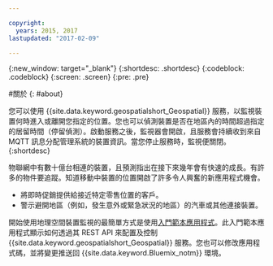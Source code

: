 ```yaml
---

copyright:
  years: 2015, 2017
lastupdated: "2017-02-09"

---
```


<!-- Attribute definitions --> 
{:new_window: target="_blank"}
{:shortdesc: .shortdesc}
{:codeblock: .codeblock}
{:screen: .screen}
{:pre: .pre}

#關於
{: #about}


您可以使用 {{site.data.keyword.geospatialshort_Geospatial}} 服務，以監視裝置何時進入或離開您指定的位置。您也可以偵測裝置是否在地區內的時間超過指定的居留時間（停留偵測）。啟動服務之後，監視器會開啟，且服務會持續收到來自 MQTT 訊息分配管理系統的裝置資訊。當您停止服務時，監視便關閉。
{:shortdesc}


物聯網中有數十億台相連的裝置，且預測指出在接下來幾年會有快速的成長。有許多的物件要追蹤。知道移動中裝置的位置開啟了許多令人興奮的新應用程式機會。

* 將即時促銷提供給接近特定零售位置的客戶。
* 警示避開地區（例如，發生意外或緊急狀況的地區）的汽車或其他連接裝置。


開始使用地理空間裝置監視的最簡單方式是使用[入門範本應用程式](https://hub.jazz.net/project/streamscloud/geo-starter/overview)。此入門範本應用程式顯示如何透過其 REST API 來配置及控制 {{site.data.keyword.geospatialshort_Geospatial}} 服務。您也可以修改應用程式碼，並將變更推送回 {{site.data.keyword.Bluemix_notm}} 環境。
